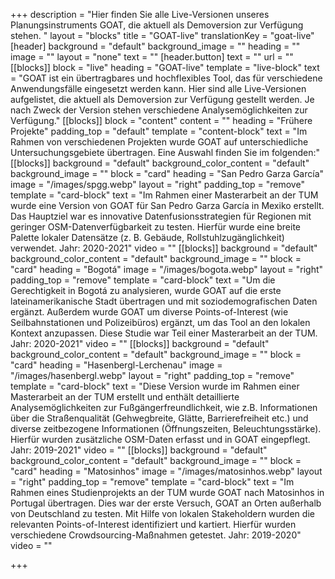 +++
description = "Hier finden Sie alle Live-Versionen unseres Planungsinstruments GOAT, die aktuell als Demoversion zur Verfügung stehen. "
layout = "blocks"
title = "GOAT-live"
translationKey = "goat-live"
[header]
background = "default"
background_image = ""
heading = ""
image = ""
layout = "none"
text = ""
[header.button]
text = ""
url = ""
[[blocks]]
block = "live"
heading = "GOAT-live"
template = "live-block"
text = "GOAT ist ein übertragbares und hochflexibles Tool, das für verschiedene Anwendungsfälle eingesetzt werden kann. Hier sind alle Live-Versionen aufgelistet, die aktuell als Demoversion zur Verfügung gestellt werden. Je nach Zweck der Version stehen verschiedene Analysemöglichkeiten zur Verfügung."
[[blocks]]
block = "content"
content = ""
heading = "Frühere Projekte"
padding_top = "default"
template = "content-block"
text = "Im Rahmen von verschiedenen Projekten wurde GOAT auf unterschiedliche Untersuchungsgebiete übertragen. Eine Auswahl finden Sie im folgenden:"
[[blocks]]
background = "default"
background_color_content = "default"
background_image = ""
block = "card"
heading = "San Pedro Garza García"
image = "/images/spgg.webp"
layout = "right"
padding_top = "remove"
template = "card-block"
text = "Im Rahmen einer Masterarbeit an der TUM wurde eine Version von GOAT für San Pedro Garza García in Mexiko erstellt. Das Hauptziel war es innovative Datenfusionsstrategien für Regionen mit geringer OSM-Datenverfügbarkeit zu testen. Hierfür wurde eine breite Palette lokaler Datensätze (z. B. Gebäude, Rollstuhlzugänglichkeit) verwendet. Jahr: 2020-2021"
video = ""
[[blocks]]
background = "default"
background_color_content = "default"
background_image = ""
block = "card"
heading = "Bogotá"
image = "/images/bogota.webp"
layout = "right"
padding_top = "remove"
template = "card-block"
text = "Um die Gerechtigkeit in Bogotá zu analysieren, wurde GOAT auf die erste lateinamerikanische Stadt übertragen und mit soziodemografischen Daten ergänzt. Außerdem wurde GOAT um diverse Points-of-Interest (wie Seilbahnstationen und Polizeibüros) ergänzt, um das Tool an den lokalen Kontext anzupassen. Diese Studie war Teil einer Masterarbeit an der TUM. Jahr: 2020-2021"
video = ""
[[blocks]]
background = "default"
background_color_content = "default"
background_image = ""
block = "card"
heading = "Hasenbergl-Lerchenau"
image = "/images/hasenbergl.webp"
layout = "right"
padding_top = "remove"
template = "card-block"
text = "Diese Version wurde im Rahmen einer Masterarbeit an der TUM erstellt und enthält detaillierte Analysemöglichkeiten zur Fußgängerfreundlichkeit, wie z.B. Informationen über die Straßenqualität (Gehwegbreite, Glätte, Barrierefreiheit etc.) und diverse zeitbezogene Informationen (Öffnungszeiten, Beleuchtungsstärke). Hierfür wurden zusätzliche OSM-Daten erfasst und in GOAT eingepflegt. Jahr: 2019-2021"
video = ""
[[blocks]]
background = "default"
background_color_content = "default"
background_image = ""
block = "card"
heading = "Matosinhos"
image = "/images/matosinhos.webp"
layout = "right"
padding_top = "remove"
template = "card-block"
text = "Im Rahmen eines Studienprojekts an der TUM wurde GOAT nach Matosinhos in Portugal übertragen. Dies war der erste Versuch, GOAT an Orten außerhalb von Deutschland zu testen. Mit Hilfe von lokalen Stakeholdern wurden die relevanten Points-of-Interest identifiziert und kartiert. Hierfür wurden verschiedene Crowdsourcing-Maßnahmen getestet. Jahr: 2019-2020"
video = ""

+++
